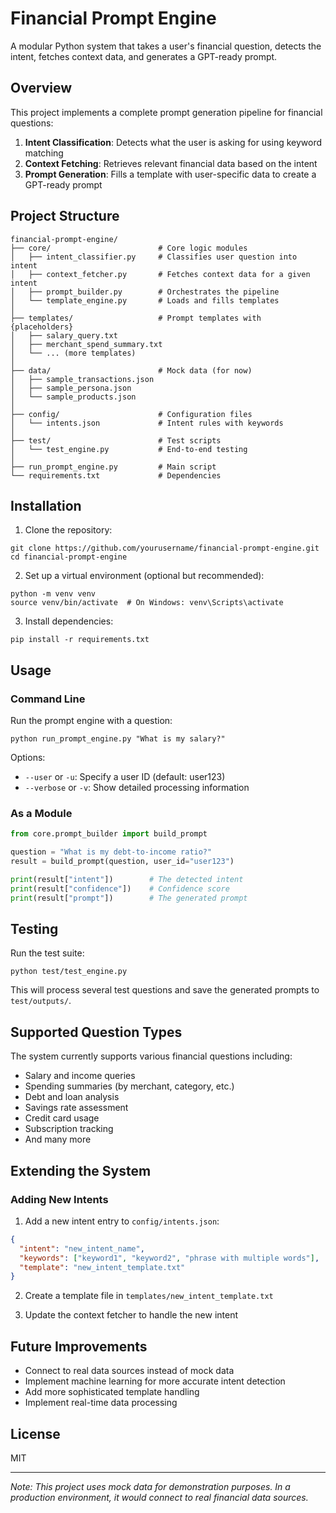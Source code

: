 # Financial Prompt Engine

A modular Python system that takes a user's financial question, detects the intent, fetches context data, and generates a GPT-ready prompt.

## Overview

This project implements a complete prompt generation pipeline for financial questions:

1. **Intent Classification**: Detects what the user is asking for using keyword matching
2. **Context Fetching**: Retrieves relevant financial data based on the intent
3. **Prompt Generation**: Fills a template with user-specific data to create a GPT-ready prompt

## Project Structure

```
financial-prompt-engine/
├── core/                        # Core logic modules
│   ├── intent_classifier.py     # Classifies user question into intent
│   ├── context_fetcher.py       # Fetches context data for a given intent
│   ├── prompt_builder.py        # Orchestrates the pipeline
│   └── template_engine.py       # Loads and fills templates
│
├── templates/                   # Prompt templates with {placeholders}
│   ├── salary_query.txt
│   ├── merchant_spend_summary.txt
│   └── ... (more templates)
│
├── data/                        # Mock data (for now)
│   ├── sample_transactions.json
│   ├── sample_persona.json
│   └── sample_products.json
│
├── config/                      # Configuration files
│   └── intents.json             # Intent rules with keywords
│
├── test/                        # Test scripts
│   └── test_engine.py           # End-to-end testing
│
├── run_prompt_engine.py         # Main script
└── requirements.txt             # Dependencies
```

## Installation

1. Clone the repository:
```
git clone https://github.com/yourusername/financial-prompt-engine.git
cd financial-prompt-engine
```

2. Set up a virtual environment (optional but recommended):
```
python -m venv venv
source venv/bin/activate  # On Windows: venv\Scripts\activate
```

3. Install dependencies:
```
pip install -r requirements.txt
```

## Usage

### Command Line

Run the prompt engine with a question:

```
python run_prompt_engine.py "What is my salary?"
```

Options:
- `--user` or `-u`: Specify a user ID (default: user123)
- `--verbose` or `-v`: Show detailed processing information

### As a Module

```python
from core.prompt_builder import build_prompt

question = "What is my debt-to-income ratio?"
result = build_prompt(question, user_id="user123")

print(result["intent"])        # The detected intent
print(result["confidence"])    # Confidence score
print(result["prompt"])        # The generated prompt
```

## Testing

Run the test suite:

```
python test/test_engine.py
```

This will process several test questions and save the generated prompts to `test/outputs/`.

## Supported Question Types

The system currently supports various financial questions including:

- Salary and income queries
- Spending summaries (by merchant, category, etc.)
- Debt and loan analysis
- Savings rate assessment
- Credit card usage
- Subscription tracking
- And many more

## Extending the System

### Adding New Intents

1. Add a new intent entry to `config/intents.json`:
```json
{
  "intent": "new_intent_name",
  "keywords": ["keyword1", "keyword2", "phrase with multiple words"],
  "template": "new_intent_template.txt"
}
```

2. Create a template file in `templates/new_intent_template.txt`

3. Update the context fetcher to handle the new intent

## Future Improvements

- Connect to real data sources instead of mock data
- Implement machine learning for more accurate intent detection
- Add more sophisticated template handling
- Implement real-time data processing

## License

MIT

---

*Note: This project uses mock data for demonstration purposes. In a production environment, it would connect to real financial data sources.*
